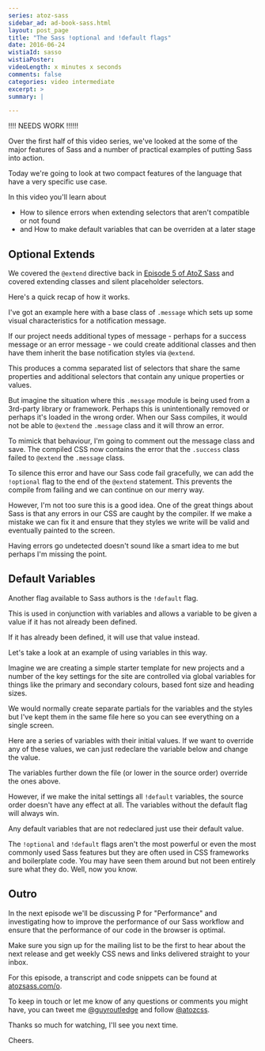 ```yaml
---
series: atoz-sass
sidebar_ad: ad-book-sass.html
layout: post_page
title: "The Sass !optional and !default flags"
date: 2016-06-24
wistiaId: sasso
wistiaPoster: 
videoLength: x minutes x seconds
comments: false
categories: video intermediate
excerpt: >
summary: |

---
```






!!!! NEEDS WORK !!!!!!






Over the first half of this video series, we've looked at the some of
the major features of Sass and a number of practical examples of putting
Sass into action.

Today we're going to look at two compact features of the language that
have a very specific use case.

In this video you'll learn about

* How to silence errors when extending selectors that aren't compatible or not found
* and How to make default variables that can be overriden at a later stage


## Optional Extends

We covered the `@extend` directive back in [Episode 5 of AtoZ
Sass](http://www.atozsass.com/e) and covered extending classes and
silent placeholder selectors.

Here's a quick recap of how it works.

I've got an example here with a base class of `.message` which sets up
some visual characteristics for a notification message.

If our project needs additional types of message - perhaps for
a success message or an error message - we could create additional
classes and then have them inherit the base notification styles via `@extend`.

This produces a comma separated list of selectors that share the same
properties and additional selectors that contain any unique properties
or values.

But imagine the situation where this `.message` module is being used
from a 3rd-party library or framework. Perhaps this is unintentionally
removed or perhaps it's loaded in the wrong order. When our Sass
compiles, it would not be able to `@extend` the `.message` class and it
will throw an error.

To mimick that behaviour, I'm going to comment out the message class and
save. The compiled CSS now contains the error that the `.success` class
failed to `@extend` the `.message` class.

To silence this error and have our Sass code fail gracefully, we can add
the `!optional` flag to the end of the `@extend` statement. This
prevents the compile from failing and we can continue on our merry way.

However, I'm not too sure this is a good idea. One of the great things
about Sass is that any errors in our CSS are caught by the compiler. If
we make a mistake we can fix it and ensure that they styles we write
will be valid and eventually painted to the screen.

Having errors go undetected doesn't sound like a smart idea to me but
perhaps I'm missing the point.


## Default Variables

Another flag available to Sass authors is the `!default` flag.

This is used in conjunction with variables and allows a variable to be
given a value if it has not already been defined.

If it has already been defined, it will use that value instead.

Let's take a look at an example of using variables in this way.

Imagine we are creating a simple starter template for new projects and
a number of the key settings for the site are controlled via global
variables for things like the primary and secondary colours, based font
size and heading sizes.

We would normally create separate partials for the variables and the
styles but I've kept them in the same file here so you can see
everything on a single screen.

Here are a series of variables with their initial values. If we want to
override any of these values, we can just redeclare the variable below
and change the value.

The variables further down the file (or lower in the source order)
override the ones above.

However, if we make the inital settings all `!default` variables, the
source order doesn't have any effect at all. The variables without the
default flag will always win. 

Any default variables that are not redeclared just use their default
value.

The `!optional` and `!default` flags aren't the most powerful or even
the most commonly used Sass features but they are often used in CSS
frameworks and boilerplate code. You may have seen them around but not
been entirely sure what they do. Well, now you know.


## Outro

In the next episode we'll be discussing P for "Performance" and
investigating how to improve the performance of our Sass workflow and
ensure that the performance of our code in the browser is optimal.

Make sure you sign up for the mailing list to be the first to hear about
the next release and get weekly CSS news and links delivered straight to
your inbox.

For this episode, a transcript and code snippets can be found at
[atozsass.com/o](http://www.atozsass.com/o).

To keep in touch or let me know of any questions or comments you might
have, you can tweet me [@guyroutledge](http://www.twitter.com/guyroutledge)
and follow [@atozcss](http://www.twitter.com/atozcss).

Thanks so much for watching, I'll see you next time.

Cheers.
